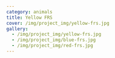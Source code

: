 ```yaml
---
category: animals
title: Yellow FRS
cover: /img/project_img/yellow-frs.jpg
gallery:
  - /img/project_img/yellow-frs.jpg
  - /img/project_img/blue-frs.jpg
  - /img/project_img/red-frs.jpg
---
```

